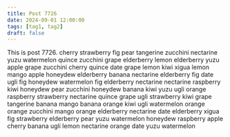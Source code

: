 ```yaml
---
title: Post 7726
date: 2024-09-01 12:00:00
tags: [tag1, tag2]
draft: false
---
```

This is post 7726.
cherry
strawberry
fig
pear
tangerine
zucchini
nectarine
yuzu
watermelon
quince
zucchini
grape
elderberry
lemon
elderberry
yuzu
apple
grape
zucchini
cherry
quince
date
grape
lemon
kiwi
xigua
lemon
mango
apple
honeydew
elderberry
banana
nectarine
elderberry
fig
date
ugli
fig
honeydew
watermelon
fig
elderberry
nectarine
nectarine
raspberry
kiwi
honeydew
pear
zucchini
honeydew
banana
kiwi
yuzu
ugli
orange
raspberry
strawberry
nectarine
quince
grape
ugli
strawberry
kiwi
grape
tangerine
banana
mango
banana
orange
kiwi
ugli
watermelon
orange
orange
zucchini
mango
orange
elderberry
nectarine
date
elderberry
xigua
fig
strawberry
elderberry
pear
yuzu
watermelon
honeydew
raspberry
apple
cherry
banana
ugli
lemon
nectarine
orange
date
yuzu
watermelon
